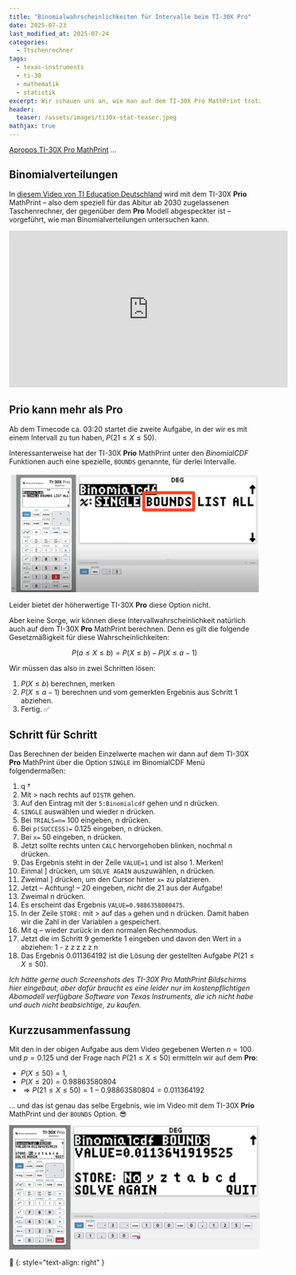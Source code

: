 ```yaml
---
title: "Binomialwahrscheinlichkeiten für Intervalle beim TI-30X Pro"
date: 2025-07-23
last_modified_at: 2025-07-24
categories:
  - Ttschenrechner
tags:
  - texas-instruments
  - ti-30
  - mathematik
  - statistik
excerpt: Wir schauen uns an, wie man auf dem TI-30X Pro MathPrint trotz fehlender Funktion Binomialwahrscheinlichkeiten für Intervalle bestimmen kann.
header:
  teaser: /assets/images/ti30x-stat-teaser.jpeg
mathjax: true
---
```


[Apropos TI-30X Pro MathPrint][ti30post] ...

## Binomialverteilungen

In [diesem Video von TI Education Deutschland][video] wird mit dem TI-30X **Prio** MathPrint – also dem speziell für das Abitur ab 2030 zugelassenen Taschenrechner, der gegenüber dem **Pro** Modell abgespeckter ist – vorgeführt, wie man Binomialverteilungen untersuchen kann.

<iframe width="560" height="315" src="https://www.youtube-nocookie.com/embed/8f0oIPGMaU0?si=82x77y0xGmrQAB-Y" title="YouTube video player" frameborder="0" allow="accelerometer; autoplay; clipboard-write; encrypted-media; gyroscope; picture-in-picture; web-share" referrerpolicy="strict-origin-when-cross-origin" allowfullscreen></iframe>

## Prio kann mehr als Pro

Ab dem Timecode ca. 03:20 startet die zweite Aufgabe, in der wir es mit einem Intervall zu tun haben, $P(21 \le X \le 50)$.

Interessanterweise hat der TI-30X **Prio** MathPrint unter den *BinomialCDF* Funktionen auch eine spezielle, `BOUNDS` genannte, für derlei Intervalle.

![Screenshot TI-30X Prio](/assets/images/ti30xprio-bounds.png)

Leider bietet der höherwertige TI-30X **Pro** diese Option nicht.

Aber keine Sorge, wir können diese Intervallwahrscheinlichkeit natürlich auch auf dem TI-30X **Pro** MathPrint berechnen. Denn es gilt die folgende Gesetzmäßigkeit für diese Wahrscheinlichkeiten:

$$
P(a \le X \le b) = P(X \le b) - P(X \le a-1)
$$

Wir müssen das also in zwei Schritten lösen:

1. $P(X \le b)$ berechnen, merken
2. $P(X \le a-1)$ berechnen und vom gemerkten Ergebnis aus Schritt 1 abziehen.
3. Fertig. ✅

## Schritt für Schritt

Das Berechnen der beiden Einzelwerte machen wir dann auf dem TI-30X **Pro** MathPrint über die Option `SINGLE` im BinomialCDF Menü folgendermaßen:
1. <span class="ti30font">q &#x2020;</span>
2. Mit <span class="ti30font">></span> nach rechts auf `DISTR` gehen.
3. Auf den Eintrag mit der `5:Binomialcdf` gehen und <span class="ti30font">n</span> drücken.
4. `SINGLE` auswählen und wieder <span class="ti30font">n</span> drücken.
5. Bei `TRIALS=n=` 100 eingeben, <span class="ti30font">n</span> drücken.
6. Bei `p(SUCCESS)=` 0.125 eingeben, <span class="ti30font">n</span> drücken.
7. Bei `x=` 50 eingeben, <span class="ti30font">n</span> drücken.
8. Jetzt sollte rechts unten `CALC` hervorgehoben blinken, nochmal <span class="ti30font">n</span> drücken.
9. Das Ergebnis steht in der Zeile `VALUE=1` und ist also 1. Merken!
10. Einmal <span class="ti30font">]</span> drücken, um `SOLVE AGAIN` auszuwählen, <span class="ti30font">n</span> drücken.
11. Zweimal <span class="ti30font">]</span> drücken, um den Cursor hinter `x=` zu platzieren.
12. Jetzt – Achtung! – 20 eingeben, *nicht* die 21 aus der Aufgabe!
13. Zweimal <span class="ti30font">n</span> drücken.
14. Es erscheint das Ergebnis `VALUE=0.9886358080475`.
15. In der Zeile `STORE:` mit <span class="ti30font">></span> auf das `a` gehen und <span class="ti30font">n</span> drücken. Damit haben wir die Zahl in der Variablen `a` gespeichert.
16. Mit <span class="ti30font">q &#x2013;</span> wieder zurück in den normalen Rechenmodus.
17. Jetzt die im Schritt 9 gemerkte 1 eingeben und davon den Wert in `a` abziehen: <span class="ti30font">1 - z z z z z n</span>
18. Das Ergebnis 0.011364192 ist die Lösung der gestellten Aufgabe $P(21 \le X \le 50)$.

*Ich hätte gerne auch Screenshots des TI-30X Pro MathPrint Bildschirms hier eingebaut, aber dafür braucht es eine leider nur im kostenpflichtigen Abomodell verfügbare Software von Texas Instruments, die ich nicht habe und auch nicht beabsichtige, zu kaufen.*

## Kurzzusammenfassung
Mit den in der obigen Aufgabe aus dem Video gegebenen Werten $n=100$ und $p=0.125$ und der Frage nach $P(21 \le X \le 50)$ ermitteln wir auf dem **Pro**:

* $P(X \le 50)=1$,
* $P(X \le 20)=0.98863580804$
* $\Rightarrow P(21 \le X \le 50)=1-0.98863580804=0.011364192$

... und das ist genau das selbe Ergebnis, wie im Video mit dem TI-30X **Prio** MathPrint und der `BOUNDS` Option. 😎

![TI-30X Prio Ergebnis](/assets/images/ti30x-prio-result.jpeg)

🔲
{: style="text-align: right" }

[ti30post]: https://blog.metawops.de/taschenrechner/Der-TI-30/
[video]: https://youtu.be/8f0oIPGMaU0?si=omhZX3qzub5Ic-p_